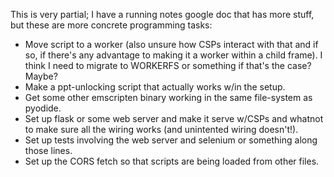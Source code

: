 This is very partial; I have a running notes google doc that has more stuff, but
these are more concrete programming tasks:

- Move script to a worker (also unsure how CSPs interact with that and if so, if
  there's any advantage to making it a worker within a child frame). I think I
  need to migrate to WORKERFS or something if that's the case? Maybe?
- Make a ppt-unlocking script that actually works w/in the setup.
- Get some other emscripten binary working in the same file-system as pyodide.
- Set up flask or some web server and make it serve w/CSPs and whatnot to make
  sure all the wiring works (and unintented wiring doesn't!).
- Set up tests involving the web server and selenium or something along those
  lines.
- Set up the CORS fetch so that scripts are being loaded from other files.
